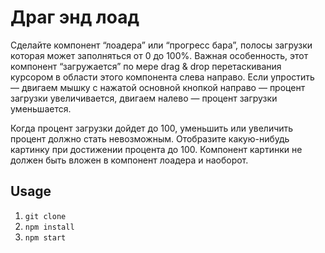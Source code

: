 # Драг энд лоад

Сделайте компонент “лоадера” или “прогресс бара”, полосы загрузки которая может заполняться от 0 до 100%. Важная особенность, этот компонент “загружается” по мере drag & drop перетаскивания курсором в области этого компонента слева направо. Если упростить — двигаем мышку с нажатой основной кнопкой направо — процент загрузки увеличивается, двигаем налево — процент загрузки уменьшается.

Когда процент загрузки дойдет до 100, уменьшить или увеличить процент должно стать невозможным. Отобразите какую-нибудь картинку при достижении процента до 100. Компонент картинки не должен быть вложен в компонент лоадера и наоборот.

## Usage

1. `git clone`
2. `npm install`
3. `npm start`
